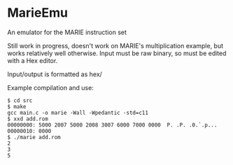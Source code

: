 # MarieEmu
An emulator for the MARIE instruction set

Still work in progress, doesn't work on MARIE's multiplication example, but works relatively well otherwise. Input must be raw binary, so must be edited with a Hex editor.

Input/output is formatted as hex/

Example compilation and use:

```
$ cd src
$ make
gcc main.c -o marie -Wall -Wpedantic -std=c11
$ xxd add.rom
00000000: 5000 2007 5000 2008 3007 6000 7000 0000  P. .P. .0.`.p...
00000010: 0000
$ ./marie add.rom
2
3
5
```
